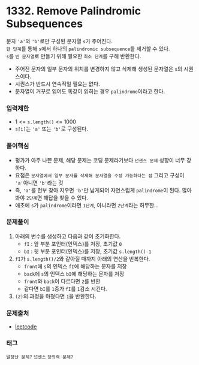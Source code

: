 # 1332. Remove Palindromic Subsequences
문자 `'a'`와 `'b'`로만 구성된 문자열 `s`가 주어진다.  
`한 단계`를 통해 `s`에서 하나의 `palindromic subsequence`를 제거할 수 있다.  
`s`를 `빈 문자열`로 만들기 위해 필요한 `최소 단계`를 구해 반환한다.  
- 주어진 문자의 일부 문자의 위치를 변경하지 않고 삭제해 생성된 문자열은 `s`의 시퀀스이다.
- 시퀀스가 반드시 연속적일 필요는 없다.
- 문자열이 거꾸로 읽어도 똑같이 읽히는 경우 `palindrome`이라고 한다.
### 입력제한
- 1 <= `s.length()` <= 1000
- `s[i]`는 `'a'` 또는 `'b'`로 구성된다.
### 풀이핵심
- 평가가 아주 나쁜 문제, 해당 문제는 코딩 문제라기보다 `넌센스 문제` 성향이 너무 강하다.
- 요점은 `문자열에서 일부 문자를 삭제해 문자열을 수정 가능하다는 점` 그리고 구성이 `'a'`아니면 `'b'`라는 것
- 즉, `'a'`를 전부 찾아 지우면 `'b'`만 남게되어 자연스럽게 `palindrome`이 된다. 많아 봐야  `2단계`면 해답을 찾을 수 있다.
- 애초에 `s`가 `palindrome`이라면 `1단계`, 아니라면 `2단계`라는 허무한...
### 문제풀이
1. 아래의 변수를 생성하고 다음과 같이 초기화한다.
   - `fI` : 앞 부분 포인터(인덱스)를 저장, 초기값 `0`
   - `bI` : 뒷 부분 포인터(인덱스)를 저장, 초기값 `s.length()-1`
2. `fI`가 `s.length()/2`와 같아질 때까지 아래의 연산을 반복한다.
   - `front`에 `s`의 인덱스 `fI`에 해당하는 문자를 저장
   - `back`에 `s`의 인덱스 `bI`에 해당하는 문자를 저장
   - `front`와 `back`이 다르다면 `2`를 반환
   - 같다면 `bI`를 `1`증가 `fI`를 `1`감소 시킨다.
3. `(2)`의 과정을 마쳤다면 `1`을 반환한다.
### 문제출처
- [leetcode](https://leetcode.com/problems/remove-palindromic-subsequences/)
### 태그
`말장난 문제?` `넌센스` `창의력 문제?`